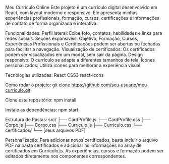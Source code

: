 Meu Currículo Online
Este projeto é um currículo digital desenvolvido em React, com layout moderno e responsivo. Ele apresenta minhas experiências profissionais, formação, cursos, certificações e informações de contato de forma organizada e interativa.

Funcionalidades:
Perfil lateral: Exibe foto, contatos, habilidades e links para redes sociais.
Seções expansíveis: Objetivo, Formação, Cursos, Experiências Profissionais e Certificações podem ser abertas ou fechadas para facilitar a navegação.
Visualização de certificados: Os certificados podem ser visualizados em um modal, sem sair da página.
Design responsivo: O currículo se adapta a diferentes tamanhos de tela.
Ícones personalizados: Utiliza ícones para melhorar a experiência visual.

Tecnologias utilizadas:
React
CSS3
react-icons

Como rodar o projeto:
git clone https://github.com/seu-usuario/meu-curriculo.git

Clone este repositório:
npm install

Instale as dependências:
npm start

Estrutura de Pastas:
src/
├── CardProfile.js
├── CardProfile.css
├── Corpo.js
├── Corpo.css
├── Curriculo.js
├── Curriculo.css
└── certificados/
    └── [seus arquivos PDF]
    
Personalização:
Para adicionar novos certificados, basta incluir o arquivo PDF na pasta certificados e adicionar as informações no array de certificados em Curriculo.js.
As experiências, cursos e formação podem ser editados diretamente nos componentes correspondentes.
